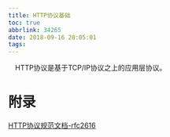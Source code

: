 ```yaml
---
title: HTTP协议基础
toc: true
abbrlink: 34265
date: 2018-09-16 20:05:01
tags:
---
```


&emsp;HTTP协议是基于TCP/IP协议之上的应用层协议。
# 附录
[HTTP协议规范文档-rfc2616](https://tools.ietf.org/html/rfc2616)